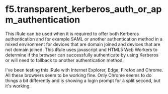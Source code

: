 # f5.transparent_kerberos_auth_or_apm_authentication
This iRule can be used when it is required to offer both Kerberos authentication and for example SAML or another authentication method in a mixed environment for devices that are domain joined and devices that are not domain joined. This iRule uses javascript and HTML5 Web Workers to determine if the browser can successfully authenticate by using Kerberos or will need to fallback to another authentication method.

I've been testing this iRule with Internet Explorer, Edge, Firefox and Chrome. All these browsers seem to be working fine. Only Chrome seems to do things a bit differently and is showing a login prompt for a split second, but it's working.


